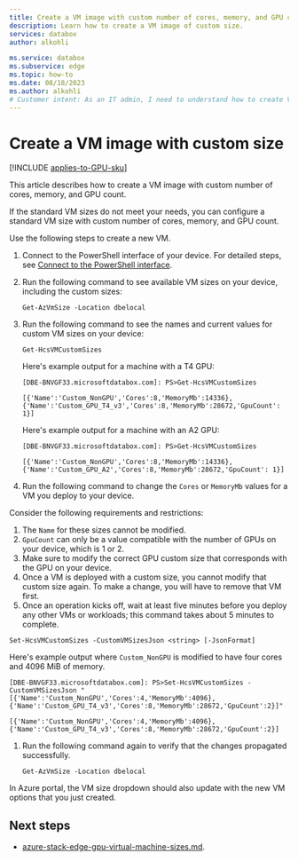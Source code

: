```yaml
---
title: Create a VM image with custom number of cores, memory, and GPU count.
description: Learn how to create a VM image of custom size.
services: databox
author: alkohli

ms.service: databox
ms.subservice: edge
ms.topic: how-to
ms.date: 08/18/2023
ms.author: alkohli
# Customer intent: As an IT admin, I need to understand how to create VM images with custom number of cores, memory, and GPU count.
---
```

# Create a VM image with custom size

[!INCLUDE [applies-to-GPU-sku](../../includes/azure-stack-edge-applies-to-gpu-sku.md)]

This article describes how to create a VM image with custom number of cores, memory, and GPU count.

If the standard VM sizes do not meet your needs, you can configure a standard VM size with custom number of cores, memory, and GPU count.

Use the following steps to create a new VM.

1. Connect to the PowerShell interface of your device. For detailed steps, see [Connect to the PowerShell interface](azure-stack-edge-gpu-connect-powershell-interface.md#connect-to-the-powershell-interface).

1. Run the following command to see available VM sizes on your device, including the custom sizes:

   ```azurepowershell
   Get-AzVmSize -Location dbelocal 
   ``` 

1. Run the following command to see the names and current values for custom VM sizes on your device:

   ```azurepowershell
   Get-HcsVMCustomSizes
   ```
 
   Here's example output for a machine with a T4 GPU:

   ```Output
   [DBE-BNVGF33.microsoftdatabox.com]: PS>Get-HcsVMCustomSizes 

   [{'Name':'Custom_NonGPU','Cores':8,'MemoryMb':14336},{'Name':'Custom_GPU_T4_v3','Cores':8,'MemoryMb':28672,'GpuCount': 1}] 
   ``` 

   Here's example output for a machine with an A2 GPU: 

   ```Output
   [DBE-BNVGF33.microsoftdatabox.com]: PS>Get-HcsVMCustomSizes 

   [{'Name':'Custom_NonGPU','Cores':8,'MemoryMb':14336},{'Name':'Custom_GPU_A2','Cores':8,'MemoryMb':28672,'GpuCount': 1}] 
   ```

1. Run the following command to change the `Cores` or `MemoryMb` values for a VM you deploy to your device.
 
Consider the following requirements and restrictions:
   1. The `Name` for these sizes cannot be modified.
   1. `GpuCount` can only be a value compatible with the number of GPUs on your device, which is 1 or 2.
   1. Make sure to modify the correct GPU custom size that corresponds with the GPU on your device.
   1. Once a VM is deployed with a custom size, you cannot modify that custom size again. To make a change, you will have to remove that VM first.
   1. Once an operation kicks off, wait at least five minutes before you deploy any other VMs or workloads; this command takes about 5 minutes to complete.

   ```azurepowershell
   Set-HcsVMCustomSizes -CustomVMSizesJson <string> [-JsonFormat]
   ```

   Here's example output where `Custom_NonGPU` is modified to have four cores and 4096 MiB of memory. 

   ```Output
   [DBE-BNVGF33.microsoftdatabox.com]: PS>Set-HcsVMCustomSizes -CustomVMSizesJson "[{'Name':'Custom_NonGPU','Cores':4,'MemoryMb':4096},{'Name':'Custom_GPU_T4_v3','Cores':8,'MemoryMb':28672,'GpuCount':2}]"

   [{'Name':'Custom_NonGPU','Cores':4,'MemoryMb':4096},{'Name':'Custom_GPU_T4_v3','Cores':8,'MemoryMb':28672,'GpuCount':2}] 
   ```

1. Run the following command again to verify that the changes propagated successfully. 

   ```azurepowershell
   Get-AzVmSize -Location dbelocal
   ```

In Azure portal, the VM size dropdown should also update with the new VM options that you just created. 

## Next steps

 - [azure-stack-edge-gpu-virtual-machine-sizes.md](azure-stack-edge-gpu-virtual-machine-sizes.md).
